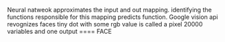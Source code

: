 Neural natweok approximates the input and out mapping. identifying the functions responsible for this mapping
predicts function. 
Google vision api revognizes faces
tiny dot with some rgb value is called a pixel
20000 variables and one output ==== FACE

